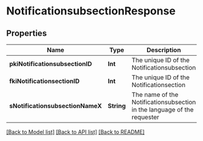 # NotificationsubsectionResponse

## Properties
Name | Type | Description | Notes
------------ | ------------- | ------------- | -------------
**pkiNotificationsubsectionID** | **Int** | The unique ID of the Notificationsubsection | 
**fkiNotificationsectionID** | **Int** | The unique ID of the Notificationsection | 
**sNotificationsubsectionNameX** | **String** | The name of the Notificationsubsection in the language of the requester | 

[[Back to Model list]](../README.md#documentation-for-models) [[Back to API list]](../README.md#documentation-for-api-endpoints) [[Back to README]](../README.md)


